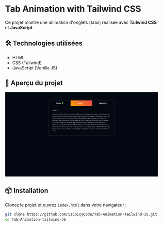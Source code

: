# Tab Animation with Tailwind CSS

Ce projet montre une animation d'onglets (tabs) réalisée avec **Tailwind CSS** et **JavaScript**.

## 🛠️ Technologies utilisées

- HTML
- CSS (Tailwind)
- JavaScript (Vanilla JS)

## 📸 Aperçu du projet

![Aperçu du projet](/src/tabAnimation2.png)

## 📦 Installation

Clonez le projet et ouvrez `index.html` dans votre navigateur :

```bash
git clone https://github.com/isSpicyCode/Tab-Animation-tailwind-JS.git
cd Tab-Animation-tailwind-JS
